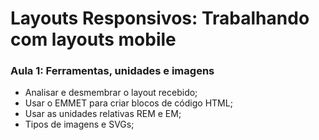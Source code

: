 # Layouts Responsivos: Trabalhando com layouts mobile

### Aula 1: Ferramentas, unidades e imagens

- Analisar e desmembrar o layout recebido;
- Usar o EMMET para criar blocos de código HTML;
- Usar as unidades relativas REM e EM;
- Tipos de imagens e SVGs;

